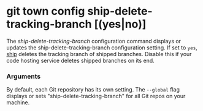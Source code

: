 # git town config ship-delete-tracking-branch [(yes|no)]

The _ship-delete-tracking-branch_ configuration command displays or updates the
ship-delete-tracking-branch configuration setting. If set to `yes`,
[ship](ship.md) deletes the tracking branch of shipped branches. Disable this if
your code hosting service deletes shipped branches on its end.

### Arguments

By default, each Git repository has its own setting. The `--global` flag
displays or sets "ship-delete-tracking-branch" for all Git repos on your
machine.

